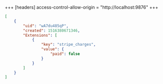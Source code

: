 +++
[headers]
access-control-allow-origin = "http://localhost:9876"
+++

```json
[
	{
		"uid": "wA7du485qP",
		"created": 1516380671346,
		"Extensions": [
			{
				"key": "stripe_charges",
				"value": {
					"paid": false
				}
			}
		]
	}
]
```
